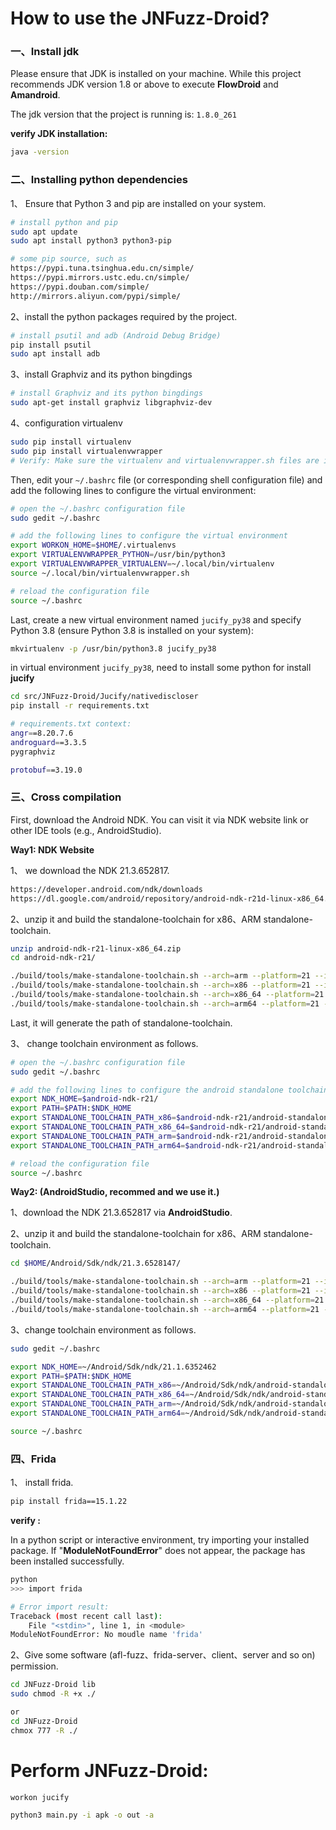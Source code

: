 # How to use the JNFuzz-Droid?

### 一、Install jdk

Please ensure that JDK is installed on your machine. While this project recommends JDK version 1.8 or above to execute **FlowDroid** and **Amandroid**.



The jdk version that the project is running is: `1.8.0_261`



**verify JDK installation:**

```bash
java -version
```

### 二、Installing python dependencies

1、 Ensure that Python 3 and pip are installed on your system.

```bash
# install python and pip
sudo apt update  
sudo apt install python3 python3-pip

# some pip source, such as
https://pypi.tuna.tsinghua.edu.cn/simple/
https://pypi.mirrors.ustc.edu.cn/simple/
https://pypi.douban.com/simple/
http://mirrors.aliyun.com/pypi/simple/
```

2、install the python packages required by the project.

```bash
# install psutil and adb (Android Debug Bridge)
pip install psutil
sudo apt install adb
```

3、install Graphviz and its python bingdings

```bash
# install Graphviz and its python bingdings
sudo apt-get install graphviz libgraphviz-dev
```

4、configuration virtualenv

```bash
sudo pip install virtualenv
sudo pip install virtualenvwrapper
# Verify: Make sure the virtualenv and virtualenvwrapper.sh files are in the $Home/.local/bin directory
```

Then, edit your `~/.bashrc` file (or corresponding shell configuration file) and add the following lines to configure the virtual environment:

```bash
# open the ~/.bashrc configuration file
sudo gedit ~/.bashrc

# add the following lines to configure the virtual environment
export WORKON_HOME=$HOME/.virtualenvs
export VIRTUALENVWRAPPER_PYTHON=/usr/bin/python3
export VIRTUALENVWRAPPER_VIRTUALENV=~/.local/bin/virtualenv
source ~/.local/bin/virtualenvwrapper.sh

# reload the configuration file
source ~/.bashrc
```

Last, create a new virtual environment named `jucify_py38` and specify Python 3.8 (ensure Python 3.8 is installed on your system):

```bash
mkvirtualenv -p /usr/bin/python3.8 jucify_py38
```

in virtual environment `jucify_py38`, need to install some python for install **jucify**

```bash
cd src/JNFuzz-Droid/Jucify/nativediscloser
pip install -r requirements.txt 

# requirements.txt context:
angr==8.20.7.6
androguard==3.3.5
pygraphviz

protobuf==3.19.0
```



### 三、Cross compilation
First, download the Android NDK. You can visit it via NDK website link or other IDE tools (e.g., AndroidStudio).



**Way1: NDK Website**

1、 we download the NDK 21.3.652817.

```bash
https://developer.android.com/ndk/downloads
https://dl.google.com/android/repository/android-ndk-r21d-linux-x86_64.zip
```

2、unzip it and build the standalone-toolchain for x86、ARM standalone-toolchain.

```bash
unzip android-ndk-r21-linux-x86_64.zip
cd android-ndk-r21/

./build/tools/make-standalone-toolchain.sh --arch=arm --platform=21 --install-dir=../android-standalone-toolchain-arm
./build/tools/make-standalone-toolchain.sh --arch=x86 --platform=21 --install-dir=../android-standalone-toolchain-x86
./build/tools/make-standalone-toolchain.sh --arch=x86_64 --platform=21 --install-dir=../android-standalone-toolchain-x86_64
./build/tools/make-standalone-toolchain.sh --arch=arm64 --platform=21 --install-dir=../android-standalone-toolchain-arm64
```
Last, it will generate the path of standalone-toolchain.

3、 change toolchain environment as follows.

```bash
# open the ~/.bashrc configuration file
sudo gedit ~/.bashrc

# add the following lines to configure the android standalone toolchain
export NDK_HOME=$android-ndk-r21/
export PATH=$PATH:$NDK_HOME
export STANDALONE_TOOLCHAIN_PATH_x86=$android-ndk-r21/android-standalone-toolchain-x86
export STANDALONE_TOOLCHAIN_PATH_x86_64=$android-ndk-r21/android-standalone-toolchain-x86_64
export STANDALONE_TOOLCHAIN_PATH_arm=$android-ndk-r21/android-standalone-toolchain-arm
export STANDALONE_TOOLCHAIN_PATH_arm64=$android-ndk-r21/android-standalone-toolchain-arm64

# reload the configuration file
source ~/.bashrc
```



**Way2: (AndroidStudio, recommed and we use it.)**

1、download the NDK 21.3.652817 via **AndroidStudio**.

2、unzip it and build the standalone-toolchain for x86、ARM standalone-toolchain.

```bash
cd $HOME/Android/Sdk/ndk/21.3.6528147/

./build/tools/make-standalone-toolchain.sh --arch=arm --platform=21 --install-dir=../android-standalone-toolchain-arm
./build/tools/make-standalone-toolchain.sh --arch=x86 --platform=21 --install-dir=../android-standalone-toolchain-x86
./build/tools/make-standalone-toolchain.sh --arch=x86_64 --platform=21 --install-dir=../android-standalone-toolchain-x86_64
./build/tools/make-standalone-toolchain.sh --arch=arm64 --platform=21 --install-dir=../android-standalone-toolchain-arm64
```

3、change toolchain environment as follows.

```bash
sudo gedit ~/.bashrc

export NDK_HOME=~/Android/Sdk/ndk/21.1.6352462
export PATH=$PATH:$NDK_HOME
export STANDALONE_TOOLCHAIN_PATH_x86=~/Android/Sdk/ndk/android-standalone-toolchain-x86
export STANDALONE_TOOLCHAIN_PATH_x86_64=~/Android/Sdk/ndk/android-standalone-toolchain-x86_64
export STANDALONE_TOOLCHAIN_PATH_arm=~/Android/Sdk/ndk/android-standalone-toolchain-arm
export STANDALONE_TOOLCHAIN_PATH_arm64=~/Android/Sdk/ndk/android-standalone-toolchain-arm64

source ~/.bashrc
```



### 四、Frida

1、 install frida.

```bash
pip install frida==15.1.22
```



**verify :**

In a python script or interactive environment, try importing your installed package. If "**ModuleNotFoundError**" does not appear, the package has been installed successfully.

```bash
python
>>> import frida

# Error import result: 
Traceback (most recent call last):
	File "<stdin>", line 1, in <module>
ModuleNotFoundError: No moudle name 'frida'
```



2、Give some software (afl-fuzz、frida-server、client、server and so on) permission.

```bash
cd JNFuzz-Droid lib
sudo chmod -R +x ./

or 
cd JNFuzz-Droid
chmox 777 -R ./
```





# Perform JNFuzz-Droid:

```bash
workon jucify

python3 main.py -i apk -o out -a
```

